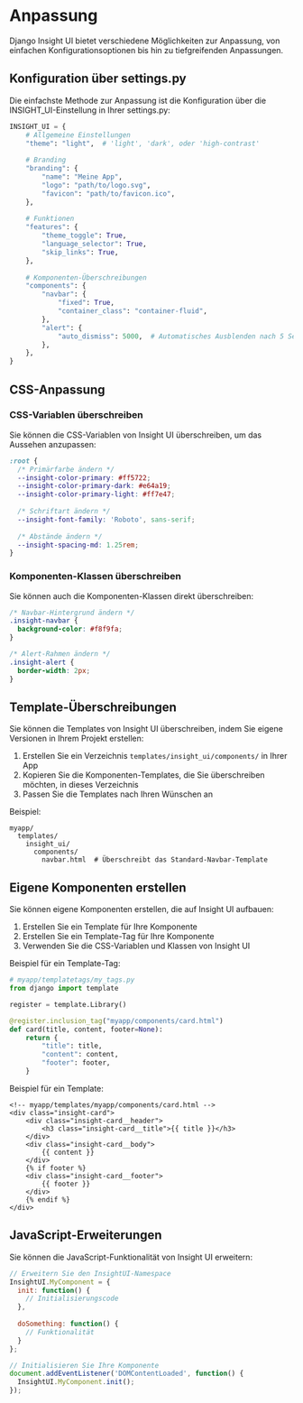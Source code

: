 # Anpassung

Django Insight UI bietet verschiedene Möglichkeiten zur Anpassung, von einfachen Konfigurationsoptionen bis hin zu tiefgreifenden Anpassungen.

## Konfiguration über settings.py

Die einfachste Methode zur Anpassung ist die Konfiguration über die INSIGHT_UI-Einstellung in Ihrer settings.py:

```python
INSIGHT_UI = {
    # Allgemeine Einstellungen
    "theme": "light",  # 'light', 'dark', oder 'high-contrast'
    
    # Branding
    "branding": {
        "name": "Meine App",
        "logo": "path/to/logo.svg",
        "favicon": "path/to/favicon.ico",
    },
    
    # Funktionen
    "features": {
        "theme_toggle": True,
        "language_selector": True,
        "skip_links": True,
    },
    
    # Komponenten-Überschreibungen
    "components": {
        "navbar": {
            "fixed": True,
            "container_class": "container-fluid",
        },
        "alert": {
            "auto_dismiss": 5000,  # Automatisches Ausblenden nach 5 Sekunden
        },
    },
}
```

## CSS-Anpassung

### CSS-Variablen überschreiben

Sie können die CSS-Variablen von Insight UI überschreiben, um das Aussehen anzupassen:

```css
:root {
  /* Primärfarbe ändern */
  --insight-color-primary: #ff5722;
  --insight-color-primary-dark: #e64a19;
  --insight-color-primary-light: #ff7e47;
  
  /* Schriftart ändern */
  --insight-font-family: 'Roboto', sans-serif;
  
  /* Abstände ändern */
  --insight-spacing-md: 1.25rem;
}
```

### Komponenten-Klassen überschreiben

Sie können auch die Komponenten-Klassen direkt überschreiben:

```css
/* Navbar-Hintergrund ändern */
.insight-navbar {
  background-color: #f8f9fa;
}

/* Alert-Rahmen ändern */
.insight-alert {
  border-width: 2px;
}
```

## Template-Überschreibungen

Sie können die Templates von Insight UI überschreiben, indem Sie eigene Versionen in Ihrem Projekt erstellen:

1. Erstellen Sie ein Verzeichnis `templates/insight_ui/components/` in Ihrer App
2. Kopieren Sie die Komponenten-Templates, die Sie überschreiben möchten, in dieses Verzeichnis
3. Passen Sie die Templates nach Ihren Wünschen an

Beispiel:

```
myapp/
  templates/
    insight_ui/
      components/
        navbar.html  # Überschreibt das Standard-Navbar-Template
```

## Eigene Komponenten erstellen

Sie können eigene Komponenten erstellen, die auf Insight UI aufbauen:

1. Erstellen Sie ein Template für Ihre Komponente
2. Erstellen Sie ein Template-Tag für Ihre Komponente
3. Verwenden Sie die CSS-Variablen und Klassen von Insight UI

Beispiel für ein Template-Tag:

```python
# myapp/templatetags/my_tags.py
from django import template

register = template.Library()

@register.inclusion_tag("myapp/components/card.html")
def card(title, content, footer=None):
    return {
        "title": title,
        "content": content,
        "footer": footer,
    }
```

Beispiel für ein Template:

```django
<!-- myapp/templates/myapp/components/card.html -->
<div class="insight-card">
    <div class="insight-card__header">
        <h3 class="insight-card__title">{{ title }}</h3>
    </div>
    <div class="insight-card__body">
        {{ content }}
    </div>
    {% if footer %}
    <div class="insight-card__footer">
        {{ footer }}
    </div>
    {% endif %}
</div>
```

## JavaScript-Erweiterungen

Sie können die JavaScript-Funktionalität von Insight UI erweitern:

```javascript
// Erweitern Sie den InsightUI-Namespace
InsightUI.MyComponent = {
  init: function() {
    // Initialisierungscode
  },
  
  doSomething: function() {
    // Funktionalität
  }
};

// Initialisieren Sie Ihre Komponente
document.addEventListener('DOMContentLoaded', function() {
  InsightUI.MyComponent.init();
});
```
